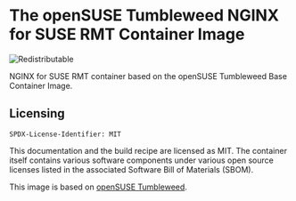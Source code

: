 # The openSUSE Tumbleweed NGINX for SUSE RMT Container Image
![Redistributable](https://img.shields.io/badge/Redistributable-Yes-green)


NGINX for SUSE RMT container based on the openSUSE Tumbleweed Base Container Image.

## Licensing

`SPDX-License-Identifier: MIT`

This documentation and the build recipe are licensed as MIT.
The container itself contains various software components under various open source licenses listed in the associated
Software Bill of Materials (SBOM).

This image is based on [openSUSE Tumbleweed](https://get.opensuse.org/tumbleweed/).
